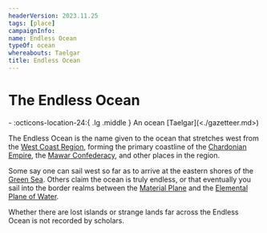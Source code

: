 ```yaml
---
headerVersion: 2023.11.25
tags: [place]
campaignInfo:
name: Endless Ocean
typeOf: ocean
whereabouts: Taelgar
title: Endless Ocean
---
```

# The Endless Ocean
<div class="grid cards ext-narrow-margin ext-one-column" markdown>
-    :octicons-location-24:{ .lg .middle } An ocean [Taelgar](<./gazetteer.md>)  
</div>


The Endless Ocean is the name given to the ocean that stretches west from the [West Coast Region](<west-coast/west-coast-region.md>), forming the primary coastline of the [Chardonian Empire](<west-coast/chardonian-empire/chardonian-empire.md>), the [Mawar Confederacy](<west-coast/mawar-confederacy/mawar-confederacy.md>), and other places in the region. 

Some say one can sail west so far as to arrive at the eastern shores of the [Green Sea](<./green-sea.md>). Others claim the ocean is truly endless, or that eventually you sail into the border realms between the [Material Plane](<../cosmology/multiverse/material-plane.md>) and the [Elemental Plane of Water](<../cosmology/multiverse/energy-realms/elemental-realms/elemental-plane-of-water.md>). 

Whether there are lost islands or strange lands far across the Endless Ocean is not recorded by scholars. 